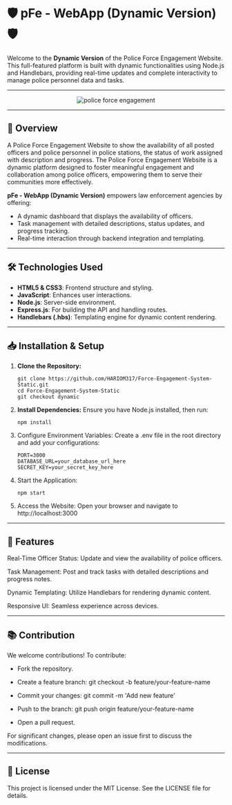 # 🛡️ pFe - WebApp (Dynamic Version) 🛡️

Welcome to the **Dynamic Version** of the Police Force Engagement Website. This full-featured platform is built with dynamic functionalities using Node.js and Handlebars, providing real-time updates and complete interactivity to manage police personnel data and tasks.

---

<P align="center">
   <img src="https://github.com/user-attachments/assets/e543410e-d119-429d-8392-fa75b831b99d" alt="police force engagement" />
</P>

---

## 🚀 Overview

A Police Force Engagement Website to show the availability of all posted officers and police personnel in police stations, the status of work assigned with description and progress. The Police Force Engagement Website is a dynamic platform designed to foster meaningful engagement and collaboration among police officers, empowering them to serve their communities more effectively.

**pFe - WebApp (Dynamic Version)** empowers law enforcement agencies by offering:
- A dynamic dashboard that displays the availability of officers.
- Task management with detailed descriptions, status updates, and progress tracking.
- Real-time interaction through backend integration and templating.

---

## 🛠️ Technologies Used

- **HTML5 & CSS3**: Frontend structure and styling.
- **JavaScript**: Enhances user interactions.
- **Node.js**: Server-side environment.
- **Express.js**: For building the API and handling routes.
- **Handlebars (.hbs)**: Templating engine for dynamic content rendering.

---

## 📥 Installation & Setup

1. **Clone the Repository:**
   ```
   git clone https://github.com/HARIOM317/Force-Engagement-System-Static.git
   cd Force-Engagement-System-Static
   git checkout dynamic
   ```
   
2. **Install Dependencies:**
Ensure you have Node.js installed, then run:
    ```
    npm install
    ```
    
3. Configure Environment Variables:
Create a .env file in the root directory and add your configurations:
    ```
    PORT=3000
    DATABASE_URL=your_database_url_here
    SECRET_KEY=your_secret_key_here
    ```

4. Start the Application:
     ```
     npm start
     ```

5. Access the Website:
Open your browser and navigate to http://localhost:3000

---

## 🔐 Features

Real-Time Officer Status: Update and view the availability of police officers.

Task Management: Post and track tasks with detailed descriptions and progress notes.

Dynamic Templating: Utilize Handlebars for rendering dynamic content.

Responsive UI: Seamless experience across devices.

---

## 📚 Contribution
We welcome contributions! To contribute:

  - Fork the repository.

  - Create a feature branch: git checkout -b feature/your-feature-name

  - Commit your changes: git commit -m 'Add new feature'

  - Push to the branch: git push origin feature/your-feature-name

  - Open a pull request.

For significant changes, please open an issue first to discuss the modifications.

---

## 📜 License
This project is licensed under the MIT License. See the LICENSE file for details.


